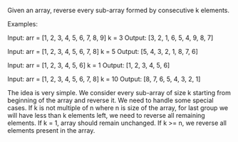 Given an array, reverse every sub-array formed by consecutive k elements.

Examples:

Input:
arr = [1, 2, 3, 4, 5, 6, 7, 8, 9]
k = 3
Output:
[3, 2, 1, 6, 5, 4, 9, 8, 7]

Input:
arr = [1, 2, 3, 4, 5, 6, 7, 8]
k = 5
Output:
[5, 4, 3, 2, 1, 8, 7, 6]

Input:
arr = [1, 2, 3, 4, 5, 6]
k = 1
Output:
[1, 2, 3, 4, 5, 6]

Input:
arr = [1, 2, 3, 4, 5, 6, 7, 8]
k = 10
Output:
[8, 7, 6, 5, 4, 3, 2, 1]


The idea is very simple. We consider every sub-array of size k starting from beginning of the array and reverse it. We need to handle some special cases. If k is not multiple of n where n is size of the array, for last group we will have less than k elements left, we need to reverse all remaining elements. If k = 1, array should remain unchanged. If k >= n, we reverse all elements present in the array.
